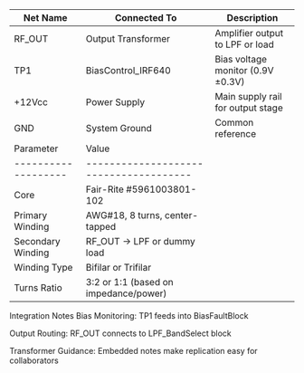 | Net Name         | Connected To             | Description                          |
|------------------|--------------------------|--------------------------------------|
| RF_OUT           | Output Transformer       | Amplifier output to LPF or load      |
| TP1              | BiasControl_IRF640       | Bias voltage monitor (0.9V ±0.3V)    |
| +12Vcc           | Power Supply             | Main supply rail for output stage    |
| GND              | System Ground            | Common reference                     |
| Parameter         | Value                                |
|-------------------|--------------------------------------|
| Core              | Fair-Rite #5961003801-102            |
| Primary Winding   | AWG#18, 8 turns, center-tapped       |
| Secondary Winding | RF_OUT → LPF or dummy load           |
| Winding Type      | Bifilar or Trifilar                  |
| Turns Ratio       | 3:2 or 1:1 (based on impedance/power)|

Integration Notes
Bias Monitoring: TP1 feeds into BiasFaultBlock

Output Routing: RF_OUT connects to LPF_BandSelect block

Transformer Guidance: Embedded notes make replication easy for collaborators
